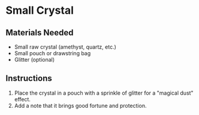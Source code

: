 # Small Crystal

## Materials Needed

- Small raw crystal (amethyst, quartz, etc.)
- Small pouch or drawstring bag
- Glitter (optional)

## Instructions

1. Place the crystal in a pouch with a sprinkle of glitter for a "magical dust" effect.
2. Add a note that it brings good fortune and protection.